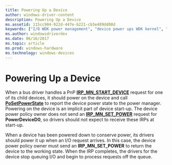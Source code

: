 ```yaml
---
title: Powering Up a Device
author: windows-driver-content
description: Powering Up a Device
ms.assetid: 115cc904-922d-447e-b221-cb3e489dd08d
keywords: ["I/O WDK power management", "device power ups WDK kernel", "powering up devices WDK kernel", "IRP_MN_SET_POWER", "working state returns WDK power management", "turning on devices WDK power management", "automatic power ups WDK kernel", "on power WDK kernel", "IRPs WDK power management", "startup power management WDK kernel"]
ms.author: windowsdriverdev
ms.date: 06/16/2017
ms.topic: article
ms.prod: windows-hardware
ms.technology: windows-devices
---
```


# Powering Up a Device





When a bus driver handles a PnP [**IRP\_MN\_START\_DEVICE**](https://msdn.microsoft.com/library/windows/hardware/ff551749) request for one of its child devices, it should power on the device and call [**PoSetPowerState**](https://msdn.microsoft.com/library/windows/hardware/ff559765) to report the device power state to the power manager. Powering on the device is an implicit part of device start-up. The device power policy owner does not send an [**IRP\_MN\_SET\_POWER**](https://msdn.microsoft.com/library/windows/hardware/ff551744) request for **PowerDeviceD0**, so drivers should not expect to receive these IRPs at start-up.

When a device has been powered down to conserve power, its drivers should power it up when an I/O request arrives. In this case, the device power policy owner must send an **IRP\_MN\_SET\_POWER** to return the device to the working state. When the IRP completes, the drivers for the device stop queuing I/O and begin to process requests off the queue.

 

 




